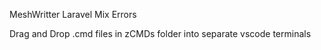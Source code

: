 MeshWritter Laravel Mix Errors

Drag and Drop .cmd files in zCMDs folder into
separate vscode terminals
